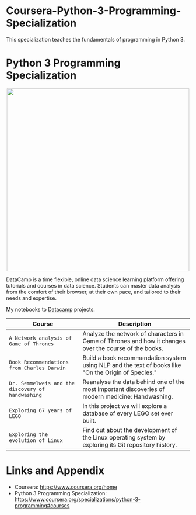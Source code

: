 # Coursera-Python-3-Programming-Specialization
This specialization teaches the fundamentals of programming in Python 3. 

# Python 3 Programming Specialization
<p align="center"> 
<img src="https://cdn.datacamp.com/main-app/assets/brand/logos/DataCamp_Horizontal_RGB-d196011f63ebda76dc5c9772425cf9541b8639af842d5e5476ef10f2460ed1e4.png" width="500">
</p>

DataCamp is a time flexible, online data science learning platform offering tutorials and courses in data science. Students can master data analysis from the comfort of their browser, at their own pace, and tailored to their needs and expertise.

My notebooks to [Datacamp](https://github.com/nihathalici/DataCamp) projects.

| Course | Description |
| --- | --- |
| `A Network analysis of Game of Thrones` | Analyze the network of characters in Game of Thrones and how it changes over the course of the books. |
| `Book Recommendations from Charles Darwin` | Build a book recommendation system using NLP and the text of books like "On the Origin of Species." |
| `Dr. Semmelweis and the discovery of handwashing` | Reanalyse the data behind one of the most important discoveries of modern medicine: Handwashing. |
| `Exploring 67 years of LEGO` | In this project we will explore a database of every LEGO set ever built. |
| `Exploring the evolution of Linux` | Find out about the development of the Linux operating system by exploring its Git repository history. |


Links and Appendix
========================================================

- Coursera: https://www.coursera.org/home
- Python 3 Programming Specialization: https://www.coursera.org/specializations/python-3-programming#courses

